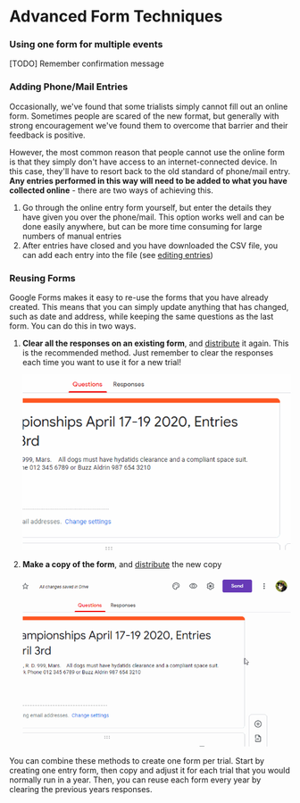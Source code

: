# Advanced Form Techniques

### Using one form for multiple events

[TODO]
Remember confirmation message

### Adding Phone/Mail Entries

Occasionally, we've found that some trialists simply cannot fill out an online form. Sometimes people are scared of the new format, but generally with strong encouragement we've found them to overcome that barrier and their feedback is positive. 

However, the most common reason that people cannot use the online form is that they simply don't have access to an internet-connected device. In this case, they'll have to resort back to the old standard of phone/mail entry. **Any entries performed in this way will need to be added to what you have collected online** - there are two ways of achieving this.

1. Go through the online entry form yourself, but enter the details they have given you over the phone/mail. This option works well and can be done easily anywhere, but can be more time consuming for large numbers of manual entries
2. After entries have closed and you have downloaded the CSV file, you can add each entry into the file (see [editing entries](download-edit-entries.md#editing-the-entries-in-excelgoogle-sheets))

### Reusing Forms

Google Forms makes it easy to re-use the forms that you have already created. This means that you can simply update anything that has changed, such as date and address, while keeping the same questions as the last form. You can do this in two ways.

1. **Clear all the responses on an existing form**, and [distribute](#distributing-your-form) it again. This is the recommended method. Just remember to clear the responses each time you want to use it for a new trial!

    ![Clearing responses](../img/google-forms/clear-responses.gif)

2. **Make a copy of the form**, and [distribute](#distributing-your-form) the new copy

    ![Copying a form](../img/google-forms/cloning-form.gif)

You can combine these methods to create one form per trial. Start by creating one entry form, then copy and adjust it for each trial that you would normally run in a year. Then, you can reuse each form every year by clearing the previous years responses.